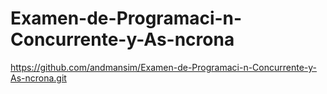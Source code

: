 # Examen-de-Programaci-n-Concurrente-y-As-ncrona
https://github.com/andmansim/Examen-de-Programaci-n-Concurrente-y-As-ncrona.git
